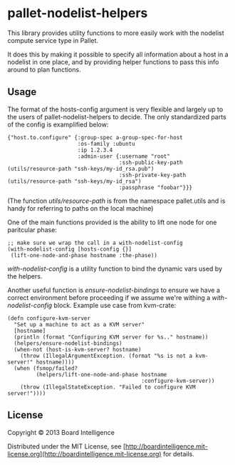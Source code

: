 # pallet-nodelist-helpers

This library provides utility functions to more easily work with the
nodelist compute service type in Pallet.

It does this by making it possible to specify all information about a
host in a nodelist in one place, and by providing helper functions to
pass this info around to plan functions.

## Usage

The format of the hosts-config argument is very flexible and largely up
to the users of pallet-nodelist-helpers to decide. The only standardized
parts of the config is examplified below:

    {"host.to.configure" {:group-spec a-group-spec-for-host
                          :os-family :ubuntu
                          :ip 1.2.3.4
                          :admin-user {:username "root"
                                       :ssh-public-key-path  (utils/resource-path "ssh-keys/my-id_rsa.pub")
                                       :ssh-private-key-path (utils/resource-path "ssh-keys/my-id_rsa")
                                       :passphrase "foobar"}}}

(The function *utils/resource-path* is from the namespace pallet.utils and
is handy for referring to paths on the local machine)

One of the main functions provided is the ability to lift one node for one paritcular phase:

    ;; make sure we wrap the call in a with-nodelist-config
    (with-nodelist-config [hosts-config {}]
     (lift-one-node-and-phase hostname :the-phase))

*with-nodelist-config* is a utility function to bind the dynamic vars used by the helpers.

Another useful function is *ensure-nodelist-bindings* to ensure we have a correct
environment before proceeding if we assume we're withing a *with-nodelist-config*
block. Example use case from kvm-crate:

    (defn configure-kvm-server
      "Set up a machine to act as a KVM server"
      [hostname]
      (println (format "Configuring KVM server for %s.." hostname))
      (helpers/ensure-nodelist-bindings)
      (when-not (host-is-kvm-server? hostname)
        (throw (IllegalArgumentException. (format "%s is not a kvm-server!" hostname))))
      (when (fsmop/failed?
             (helpers/lift-one-node-and-phase hostname
                                              :configure-kvm-server))
        (throw (IllegalStateException. "Failed to configure KVM server!"))))

## License

Copyright © 2013 Board Intelligence

Distributed under the MIT License, see
[http://boardintelligence.mit-license.org](http://boardintelligence.mit-license.org)
for details.
